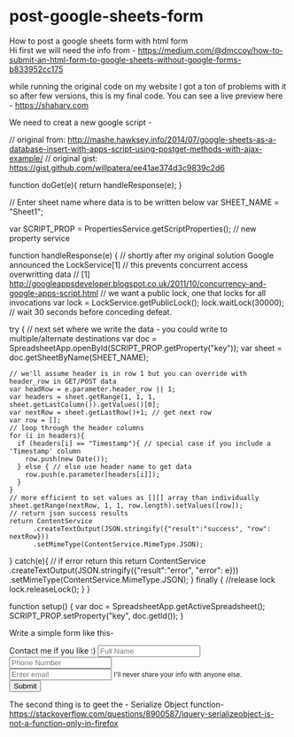 # post-google-sheets-form
How to post a google sheets form with html form </br>
Hi first we will need the info from - https://medium.com/@dmccoy/how-to-submit-an-html-form-to-google-sheets-without-google-forms-b833952cc175

while running the original code on my website I got a ton of problems with it so after few versions, this is my final code.  You can see a live preview here - https://shahary.com

We need to creat a new google script - 

// original from: http://mashe.hawksey.info/2014/07/google-sheets-as-a-database-insert-with-apps-script-using-postget-methods-with-ajax-example/
// original gist: https://gist.github.com/willpatera/ee41ae374d3c9839c2d6 

function doGet(e){
  return handleResponse(e);
}

//  Enter sheet name where data is to be written below
        var SHEET_NAME = "Sheet1";

var SCRIPT_PROP = PropertiesService.getScriptProperties(); // new property service

function handleResponse(e) {
  // shortly after my original solution Google announced the LockService[1]
  // this prevents concurrent access overwritting data
  // [1] http://googleappsdeveloper.blogspot.co.uk/2011/10/concurrency-and-google-apps-script.html
  // we want a public lock, one that locks for all invocations
  var lock = LockService.getPublicLock();
  lock.waitLock(30000);  // wait 30 seconds before conceding defeat.
  
  try {
    // next set where we write the data - you could write to multiple/alternate destinations
    var doc = SpreadsheetApp.openById(SCRIPT_PROP.getProperty("key"));
    var sheet = doc.getSheetByName(SHEET_NAME);
    
    // we'll assume header is in row 1 but you can override with header_row in GET/POST data
    var headRow = e.parameter.header_row || 1;
    var headers = sheet.getRange(1, 1, 1, sheet.getLastColumn()).getValues()[0];
    var nextRow = sheet.getLastRow()+1; // get next row
    var row = []; 
    // loop through the header columns
    for (i in headers){
      if (headers[i] == "Timestamp"){ // special case if you include a 'Timestamp' column
        row.push(new Date());
      } else { // else use header name to get data
        row.push(e.parameter[headers[i]]);
      }
    }
    // more efficient to set values as [][] array than individually
    sheet.getRange(nextRow, 1, 1, row.length).setValues([row]);
    // return json success results
    return ContentService
          .createTextOutput(JSON.stringify({"result":"success", "row": nextRow}))
          .setMimeType(ContentService.MimeType.JSON);
  } catch(e){
    // if error return this
    return ContentService
          .createTextOutput(JSON.stringify({"result":"error", "error": e}))
          .setMimeType(ContentService.MimeType.JSON);
  } finally { //release lock
    lock.releaseLock();
  }
}

function setup() {
    var doc = SpreadsheetApp.getActiveSpreadsheet();
    SCRIPT_PROP.setProperty("key", doc.getId());
}



Write a simple form like this- 

<form id="test-form">
                    <div class="form-group">
                      <label for="full_name" name="full_name">Contact me if you like :)</label>
                      <input type="full_name" name="full_name" class="form-control" id="full_name" placeholder="Full Name">
                    </div>
                    <div class="form-group">
                      <input type="phone_number" name="phone_number" class="form-control" id="phone_number" aria-describedby="emailHelp" placeholder="Phone Number">
                      <small id="phone_number" class="form-text text-muted"></small>
                    </div>
                    <div class="form-group">
                      <input type="email" name="email" class="form-control" id="email" aria-describedby="emailHelp" placeholder="Enter email">
                      <small id="email" class="form-text text-muted thanks">I'll never share your info with anyone else.</small>
                    </div>
                    <!--<div class="form-check">
                      <input type="checkbox" class="form-check-input" id="exampleCheck1">
                      <label class="form-check-label" for="exampleCheck1">Check me out</label>
                    </div>-->
                    <div>
                    <button type="submit" id="submit"  class="btn btn-primary">Submit</button>
                    </div>
                  </form>

The second thing is to geet the - Serialize Object function-
https://stackoverflow.com/questions/8900587/jquery-serializeobject-is-not-a-function-only-in-firefox


<script>
        $(document).ready(function(){
          $.fn.serializeObject = function()
              {
               var o = {};
               var a = this.serializeArray();
               $.each(a, function() {
                   if (o[this.name]) {
                       if (!o[this.name].push) {
                           o[this.name] = [o[this.name]];
                       }
                       o[this.name].push(this.value || '');
                   } else {
                       o[this.name] = this.value || '';
                   }
               });
               return o;
              };
            var form = $('form#test-form'),
              url = 'https://script.google.com/macros/s/AKfycbzlYpYZEFCuxD8gwTwM0w-hgO5XRmBwEzDG3ZhlvYrW/exec';
              form.submit(function(e){
                e.preventDefault();
              var jqxhr = $.ajax({
                url: url,
                method: "GET",
                dataType: "json",
                data: form.serializeObject()
              });
                $(".thanks").html("Thank you for getting in touch!").css("font-size","4rem");
                $(".form-control").remove();
                $("#submit").remove();
              });
            });


        </script>

